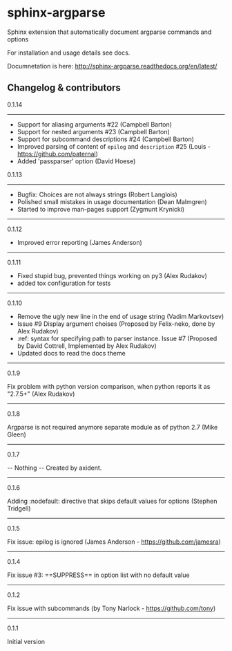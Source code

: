 sphinx-argparse
===============

Sphinx extension that automatically document argparse commands and options

For installation and usage details see docs.

Documnetation is here: 
http://sphinx-argparse.readthedocs.org/en/latest/


Changelog & contributors
------------------------------

0.1.14

-----------------------------

- Support for aliasing arguments #22 (Campbell Barton)
- Support for nested arguments #23 (Campbell Barton)
- Support for subcommand descriptions #24 (Campbell Barton)
- Improved parsing of content of `epilog` and `description` #25 (Louis - https://github.com/paternal)
- Added 'passparser' option (David Hoese)

0.1.13

-----------------------------

- Bugfix: Choices are not always strings (Robert Langlois)
- Polished small mistakes in usage documentation (Dean Malmgren)
- Started to improve man-pages support (Zygmunt Krynicki)

------------------------------
0.1.12

- Improved error reporting (James Anderson)

------------------------------
0.1.11

- Fixed stupid bug, prevented things working on py3 (Alex Rudakov)
- added tox configuration for tests

------------------------------
0.1.10

- Remove the ugly new line in the end of usage string (Vadim Markovtsev)
- Issue #9 Display argument choises (Proposed by Felix-neko, done by Alex Rudakov)
- :ref: syntax for specifying path to parser instance. Issue #7 (Proposed by David Cottrell, Implemented by Alex Rudakov)
- Updated docs to read the docs theme

------------------------------
0.1.9

Fix problem with python version comparison, when python reports it as "2.7.5+" (Alex Rudakov)

------------------------------
0.1.8

Argparse is not required anymore separate module as of python 2.7 (Mike Gleen)

------------------------------
0.1.7

-- Nothing -- Created by axident.

------------------------------
0.1.6

Adding :nodefault: directive that skips default values for options (Stephen Tridgell)

------------------------------
0.1.5

Fix issue: epilog is ignored (James Anderson - https://github.com/jamesra)

------------------------------
0.1.4

Fix issue #3: ==SUPPRESS== in option list with no default value

------------------------------
0.1.2

Fix issue with subcommands (by Tony Narlock - https://github.com/tony)

------------------------------
0.1.1

Initial version

